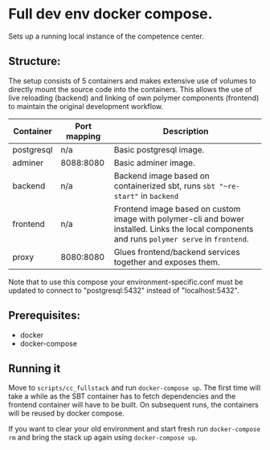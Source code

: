 Full dev env docker compose.
===

Sets up a running local instance of the competence center.

## Structure:
The setup consists of 5 containers and makes extensive use of volumes to directly mount the source code into the containers. 
This allows the use of live reloading (backend) and linking of own polymer components (frontend) to maintain the original development workflow.

Container    | Port mapping | Description
-------------|--------------|--------------------------------------------------------
postgresql   | n/a          | Basic postgresql image.
adminer      | 8088:8080    | Basic adminer image.
backend      | n/a          | Backend image based on containerized sbt, runs `sbt "~re-start"` in `backend`
frontend     | n/a          | Frontend image based on custom image with polymer-cli and bower installed. Links the local components and runs `polymer serve` in `frontend`.
proxy        | 8080:8080    | Glues frontend/backend services together and exposes them.

Note that to use this compose your environment-specific.conf must be updated to connect to "postgresql:5432" instead of "localhost:5432". 

## Prerequisites:
* docker
* docker-compose

## Running it
Move to `scripts/cc_fullstack` and run `docker-compose up`. The first time will take a while as the SBT container has to fetch dependencies and the frontend container will have to be built.
On subsequent runs, the containers will be reused by docker compose.

If you want to clear your old environment and start fresh run `docker-compose rm` and bring the stack up again using `docker-compose up`.
